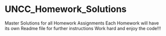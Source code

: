 # UNCC_Homework_Solutions
Master Solutions for all Homework Assignments
Each Homework will have its own Readme file for further instructions
Work hard and enjoy the code!!!
